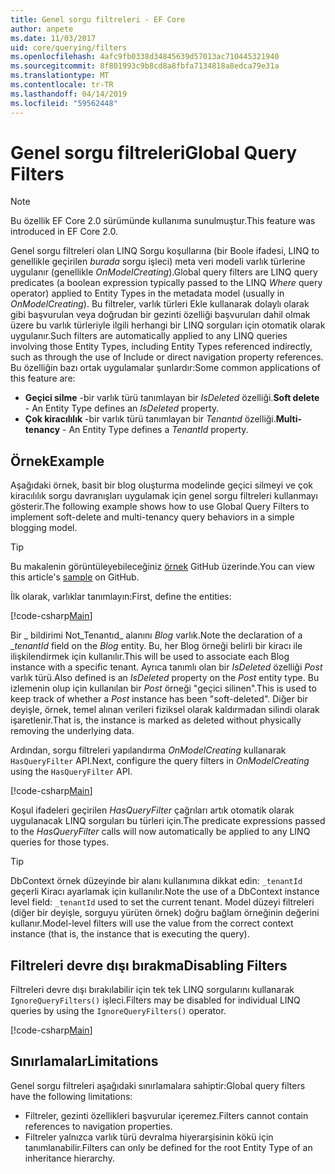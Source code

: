 ```yaml
---
title: Genel sorgu filtreleri - EF Core
author: anpete
ms.date: 11/03/2017
uid: core/querying/filters
ms.openlocfilehash: 4afc9fb0338d34845639d57013ac710445321940
ms.sourcegitcommit: 8f801993c9b8cd8a8fbfa7134818a8edca79e31a
ms.translationtype: MT
ms.contentlocale: tr-TR
ms.lasthandoff: 04/14/2019
ms.locfileid: "59562448"
---
```

# <a name="global-query-filters"></a><span data-ttu-id="8b77c-102">Genel sorgu filtreleri</span><span class="sxs-lookup"><span data-stu-id="8b77c-102">Global Query Filters</span></span>

> [!NOTE]
> <span data-ttu-id="8b77c-103">Bu özellik EF Core 2.0 sürümünde kullanıma sunulmuştur.</span><span class="sxs-lookup"><span data-stu-id="8b77c-103">This feature was introduced in EF Core 2.0.</span></span>

<span data-ttu-id="8b77c-104">Genel sorgu filtreleri olan LINQ Sorgu koşullarına (bir Boole ifadesi, LINQ to genellikle geçirilen *burada* sorgu işleci) meta veri modeli varlık türlerine uygulanır (genellikle *OnModelCreating*).</span><span class="sxs-lookup"><span data-stu-id="8b77c-104">Global query filters are LINQ query predicates (a boolean expression typically passed to the LINQ *Where* query operator) applied to Entity Types in the metadata model (usually in *OnModelCreating*).</span></span> <span data-ttu-id="8b77c-105">Bu filtreler, varlık türleri Ekle kullanarak dolaylı olarak gibi başvurulan veya doğrudan bir gezinti özelliği başvuruları dahil olmak üzere bu varlık türleriyle ilgili herhangi bir LINQ sorguları için otomatik olarak uygulanır.</span><span class="sxs-lookup"><span data-stu-id="8b77c-105">Such filters are automatically applied to any LINQ queries involving those Entity Types, including Entity Types referenced indirectly, such as through the use of Include or direct navigation property references.</span></span> <span data-ttu-id="8b77c-106">Bu özelliğin bazı ortak uygulamalar şunlardır:</span><span class="sxs-lookup"><span data-stu-id="8b77c-106">Some common applications of this feature are:</span></span>

* <span data-ttu-id="8b77c-107">**Geçici silme** -bir varlık türü tanımlayan bir *IsDeleted* özelliği.</span><span class="sxs-lookup"><span data-stu-id="8b77c-107">**Soft delete** - An Entity Type defines an *IsDeleted* property.</span></span>
* <span data-ttu-id="8b77c-108">**Çok kiracılılık** -bir varlık türü tanımlayan bir *Tenantıd* özelliği.</span><span class="sxs-lookup"><span data-stu-id="8b77c-108">**Multi-tenancy** - An Entity Type defines a *TenantId* property.</span></span>

## <a name="example"></a><span data-ttu-id="8b77c-109">Örnek</span><span class="sxs-lookup"><span data-stu-id="8b77c-109">Example</span></span>

<span data-ttu-id="8b77c-110">Aşağıdaki örnek, basit bir blog oluşturma modelinde geçici silmeyi ve çok kiracılılık sorgu davranışları uygulamak için genel sorgu filtreleri kullanmayı gösterir.</span><span class="sxs-lookup"><span data-stu-id="8b77c-110">The following example shows how to use Global Query Filters to implement soft-delete and multi-tenancy query behaviors in a simple blogging model.</span></span>

> [!TIP]
> <span data-ttu-id="8b77c-111">Bu makalenin görüntüleyebileceğiniz [örnek](https://github.com/aspnet/EntityFramework.Docs/tree/master/samples/core/QueryFilters) GitHub üzerinde.</span><span class="sxs-lookup"><span data-stu-id="8b77c-111">You can view this article's [sample](https://github.com/aspnet/EntityFramework.Docs/tree/master/samples/core/QueryFilters) on GitHub.</span></span>

<span data-ttu-id="8b77c-112">İlk olarak, varlıklar tanımlayın:</span><span class="sxs-lookup"><span data-stu-id="8b77c-112">First, define the entities:</span></span>

[!code-csharp[Main](../../../samples/core/QueryFilters/Program.cs#Entities)]

<span data-ttu-id="8b77c-113">Bir _ bildirimi Not_Tenantıd_ alanını _Blog_ varlık.</span><span class="sxs-lookup"><span data-stu-id="8b77c-113">Note the declaration of a __tenantId_ field on the _Blog_ entity.</span></span> <span data-ttu-id="8b77c-114">Bu, her Blog örneği belirli bir kiracı ile ilişkilendirmek için kullanılır.</span><span class="sxs-lookup"><span data-stu-id="8b77c-114">This will be used to associate each Blog instance with a specific tenant.</span></span> <span data-ttu-id="8b77c-115">Ayrıca tanımlı olan bir _IsDeleted_ özelliği _Post_ varlık türü.</span><span class="sxs-lookup"><span data-stu-id="8b77c-115">Also defined is an _IsDeleted_ property on the _Post_ entity type.</span></span> <span data-ttu-id="8b77c-116">Bu izlemenin olup için kullanılan bir _Post_ örneği "geçici silinen".</span><span class="sxs-lookup"><span data-stu-id="8b77c-116">This is used to keep track of whether a _Post_ instance has been "soft-deleted".</span></span> <span data-ttu-id="8b77c-117">Diğer bir deyişle, örnek, temel alınan verileri fiziksel olarak kaldırmadan silindi olarak işaretlenir.</span><span class="sxs-lookup"><span data-stu-id="8b77c-117">That is, the instance is marked as deleted without physically removing the underlying data.</span></span>

<span data-ttu-id="8b77c-118">Ardından, sorgu filtreleri yapılandırma _OnModelCreating_ kullanarak ```HasQueryFilter``` API.</span><span class="sxs-lookup"><span data-stu-id="8b77c-118">Next, configure the query filters in _OnModelCreating_ using the ```HasQueryFilter``` API.</span></span>

[!code-csharp[Main](../../../samples/core/QueryFilters/Program.cs#Configuration)]

<span data-ttu-id="8b77c-119">Koşul ifadeleri geçirilen _HasQueryFilter_ çağrıları artık otomatik olarak uygulanacak LINQ sorguları bu türleri için.</span><span class="sxs-lookup"><span data-stu-id="8b77c-119">The predicate expressions passed to the _HasQueryFilter_ calls will now automatically be applied to any LINQ queries for those types.</span></span>

> [!TIP]
> <span data-ttu-id="8b77c-120">DbContext örnek düzeyinde bir alanı kullanımına dikkat edin: ```_tenantId``` geçerli Kiracı ayarlamak için kullanılır.</span><span class="sxs-lookup"><span data-stu-id="8b77c-120">Note the use of a DbContext instance level field: ```_tenantId``` used to set the current tenant.</span></span> <span data-ttu-id="8b77c-121">Model düzeyi filtreleri (diğer bir deyişle, sorguyu yürüten örnek) doğru bağlam örneğinin değerini kullanır.</span><span class="sxs-lookup"><span data-stu-id="8b77c-121">Model-level filters will use the value from the correct context instance (that is, the instance that is executing the query).</span></span>

## <a name="disabling-filters"></a><span data-ttu-id="8b77c-122">Filtreleri devre dışı bırakma</span><span class="sxs-lookup"><span data-stu-id="8b77c-122">Disabling Filters</span></span>

<span data-ttu-id="8b77c-123">Filtreleri devre dışı bırakılabilir için tek tek LINQ sorgularını kullanarak ```IgnoreQueryFilters()``` işleci.</span><span class="sxs-lookup"><span data-stu-id="8b77c-123">Filters may be disabled for individual LINQ queries by using the ```IgnoreQueryFilters()``` operator.</span></span>

[!code-csharp[Main](../../../samples/core/QueryFilters/Program.cs#IgnoreFilters)]

## <a name="limitations"></a><span data-ttu-id="8b77c-124">Sınırlamalar</span><span class="sxs-lookup"><span data-stu-id="8b77c-124">Limitations</span></span>

<span data-ttu-id="8b77c-125">Genel sorgu filtreleri aşağıdaki sınırlamalara sahiptir:</span><span class="sxs-lookup"><span data-stu-id="8b77c-125">Global query filters have the following limitations:</span></span>

* <span data-ttu-id="8b77c-126">Filtreler, gezinti özellikleri başvurular içeremez.</span><span class="sxs-lookup"><span data-stu-id="8b77c-126">Filters cannot contain references to navigation properties.</span></span>
* <span data-ttu-id="8b77c-127">Filtreler yalnızca varlık türü devralma hiyerarşisinin kökü için tanımlanabilir.</span><span class="sxs-lookup"><span data-stu-id="8b77c-127">Filters can only be defined for the root Entity Type of an inheritance hierarchy.</span></span>
